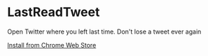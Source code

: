 # LastReadTweet
Open Twitter where you left last time. Don't lose a tweet ever again

[Install from Chrome Web Store](https://chrome.google.com/webstore/detail/last-read-tweet/nhnafnednjohlcjhcocplpignlpdkljp?hl=en-GB&authuser=0)
